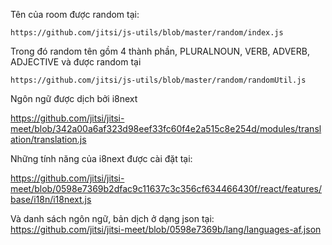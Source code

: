 Tên của room được random tại:

`https://github.com/jitsi/js-utils/blob/master/random/index.js`

Trong đó random tên gồm 4 thành phần, PLURALNOUN, VERB, ADVERB, ADJECTIVE và được random tại 

`https://github.com/jitsi/js-utils/blob/master/random/randomUtil.js`


Ngôn ngữ được dịch bởi i8next

https://github.com/jitsi/jitsi-meet/blob/342a00a6af323d98eef33fc60f4e2a515c8e254d/modules/translation/translation.js

Những tính năng của i8next được cài đặt tại: 

https://github.com/jitsi/jitsi-meet/blob/0598e7369b2dfac9c11637c3c356cf634466430f/react/features/base/i18n/i18next.js

Và danh sách ngôn ngữ, bản dịch ở dạng json tại: https://github.com/jitsi/jitsi-meet/blob/0598e7369b/lang/languages-af.json
